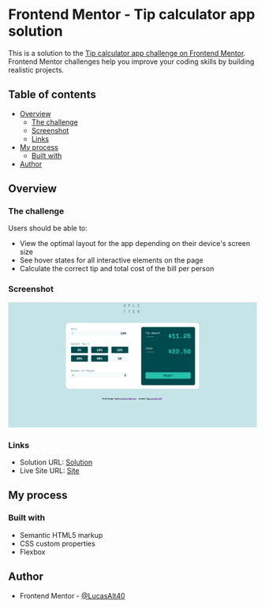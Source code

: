 # Frontend Mentor - Tip calculator app solution

This is a solution to the [Tip calculator app challenge on Frontend Mentor](https://www.frontendmentor.io/challenges/tip-calculator-app-ugJNGbJUX). Frontend Mentor challenges help you improve your coding skills by building realistic projects.

## Table of contents

- [Overview](#overview)
  - [The challenge](#the-challenge)
  - [Screenshot](#screenshot)
  - [Links](#links)
- [My process](#my-process)
  - [Built with](#built-with)
- [Author](#author)

## Overview

### The challenge

Users should be able to:

- View the optimal layout for the app depending on their device's screen size
- See hover states for all interactive elements on the page
- Calculate the correct tip and total cost of the bill per person

### Screenshot
![screenshot](./screenshot.png)

### Links

- Solution URL: [Solution](https://your-solution-url.com)
- Live Site URL: [Site](https://tip-calulator-teste.netlify.app/)

## My process

### Built with

- Semantic HTML5 markup
- CSS custom properties
- Flexbox

## Author

- Frontend Mentor - [@LucasAlt40](https://www.frontendmentor.io/profile/LucasAlt40)